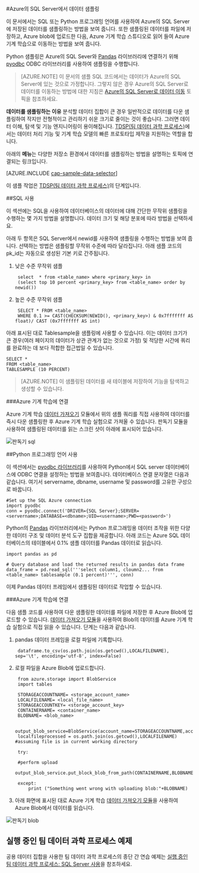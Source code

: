 <properties 
	pageTitle="Azure의 SQL Server에서 데이터 샘플링 | Microsoft Azure" 
	description="Azure의 SQL Server에서 데이터 샘플링" 
	services="machine-learning" 
	documentationCenter="" 
	authors="bradsev" 
	manager="jhubbard" 
	editor="cgronlun" />

<tags 
	ms.service="machine-learning" 
	ms.workload="data-services" 
	ms.tgt_pltfrm="na" 
	ms.devlang="na" 
	ms.topic="article" 
	ms.date="09/19/2016" 
	ms.author="fashah;garye;bradsev" />

#<a name="heading"></a>Azure의 SQL Server에서 데이터 샘플링


이 문서에서는 SQL 또는 Python 프로그래밍 언어를 사용하여 Azure의 SQL Server에 저장된 데이터를 샘플링하는 방법을 보여 줍니다. 또한 샘플링된 데이터를 파일에 저장하고, Azure blob에 업로드한 다음, Azure 기계 학습 스튜디오로 읽어 들여 Azure 기계 학습으로 이동하는 방법을 보여 줍니다.

Python 샘플링은 Azure의 SQL Sever와 [Pandas](http://pandas.pydata.org/) 라이브러리에 연결하기 위해 [pyodbc](https://code.google.com/p/pyodbc/) ODBC 라이브러리를 사용하여 샘플링을 수행합니다.

>[AZURE.NOTE] 이 문서의 샘플 SQL 코드에서는 데이터가 Azure의 SQL Server에 있는 것으로 가정합니다. 그렇지 않은 경우 Azure의 SQL Server로 데이터를 이동하는 방법에 대한 지침은 [Azure의 SQL Server로 데이터 이동](machine-learning-data-science-move-sql-server-virtual-machine.md) 토픽을 참조하세요.

**데이터를 샘플링하는 이유** 분석할 데이터 집합이 큰 경우 일반적으로 데이터를 다운 샘플링하여 작지만 전형적이고 관리하기 쉬운 크기로 줄이는 것이 좋습니다. 그러면 데이터 이해, 탐색 및 기능 엔지니어링이 용이해집니다. [TDSP(팀 데이터 과학 프로세스)](https://azure.microsoft.com/documentation/learning-paths/cortana-analytics-process/)에서는 데이터 처리 기능 및 기계 학습 모델의 빠른 프로토타입 제작을 지원하는 역할을 합니다.

아래의 **메뉴**는 다양한 저장소 환경에서 데이터를 샘플링하는 방법을 설명하는 토픽에 연결되는 링크입니다.

[AZURE.INCLUDE [cap-sample-data-selector](../../includes/cap-sample-data-selector.md)]

이 샘플 작업은 [TDSP(팀 데이터 과학 프로세스)](https://azure.microsoft.com/documentation/learning-paths/cortana-analytics-process/)의 단계입니다.

##<a name="SQL"></a>SQL 사용

이 섹션에는 SQL을 사용하여 데이터베이스의 데이터에 대해 간단한 무작위 샘플링을 수행하는 몇 가지 방법을 설명합니다. 데이터 크기 및 해당 분포에 따라 방법을 선택하세요.

아래 두 항목은 SQL Server에서 newid를 사용하여 샘플링을 수행하는 방법을 보여 줍니다. 선택하는 방법은 샘플링할 무작위 수준에 따라 달라집니다. 아래 샘플 코드의 pk\_id는 자동으로 생성된 기본 키로 간주됩니다.

1. 낮은 수준 무작위 샘플

	    select  * from <table_name> where <primary_key> in 
    	(select top 10 percent <primary_key> from <table_name> order by newid())

2. 높은 수준 무작위 샘플

	    SELECT * FROM <table_name>
    	WHERE 0.1 >= CAST(CHECKSUM(NEWID(), <primary_key>) & 0x7fffffff AS float)/ CAST (0x7fffffff AS int)

아래 표시된 대로 Tablesample을 샘플링에 사용할 수 있습니다. 이는 데이터 크기가 큰 경우(여러 페이지의 데이터가 상관 관계가 없는 것으로 가정) 및 적당한 시간에 쿼리를 완료하는 데 보다 적합한 접근법일 수 있습니다.

	SELECT *
	FROM <table_name> 
	TABLESAMPLE (10 PERCENT)

>[AZURE.NOTE] 이 샘플링된 데이터를 새 테이블에 저장하여 기능을 탐색하고 생성할 수 있습니다.


###<a name="sql-aml"></a>Azure 기계 학습에 연결

Azure 기계 학습 [데이터 가져오기][import-data] 모듈에서 위의 샘플 쿼리를 직접 사용하여 데이터를 즉시 다운 샘플링한 후 Azure 기계 학습 실험으로 가져올 수 있습니다. 판독기 모듈을 사용하여 샘플링된 데이터를 읽는 스크린 샷이 아래에 표시되어 있습니다.
   
![판독기 sql][1]

##<a name="python"></a>Python 프로그래밍 언어 사용 

이 섹션에서는 [pyodbc 라이브러리](https://code.google.com/p/pyodbc/)를 사용하여 Python에서 SQL server 데이터베이스에 ODBC 연결을 설정하는 방법을 보여줍니다. 데이터베이스 연결 문자열은 다음과 같습니다. 여기서 servername, dbname, username 및 password를 고유한 구성으로 바꿉니다.

	#Set up the SQL Azure connection
	import pyodbc	
	conn = pyodbc.connect('DRIVER={SQL Server};SERVER=<servername>;DATABASE=<dbname>;UID=<username>;PWD=<password>')

Python의 [Pandas](http://pandas.pydata.org/) 라이브러리에서는 Python 프로그래밍용 데이터 조작을 위한 다양한 데이터 구조 및 데이터 분석 도구 집합을 제공합니다. 아래 코드는 Azure SQL 데이터베이스의 테이블에서 0.1% 샘플 데이터를 Pandas 데이터로 읽습니다.

	import pandas as pd

	# Query database and load the returned results in pandas data frame
	data_frame = pd.read_sql('''select column1, cloumn2... from <table_name> tablesample (0.1 percent)''', conn)

이제 Pandas 데이터 프레임에서 샘플링된 데이터로 작업할 수 있습니다.

###<a name="python-aml"></a>Azure 기계 학습에 연결

다음 샘플 코드를 사용하여 다운 샘플링한 데이터를 파일에 저장한 후 Azure Blob에 업로드할 수 있습니다. [데이터 가져오기 모듈][import-data]을 사용하여 Blob의 데이터를 Azure 기계 학습 실험으로 직접 읽을 수 있습니다. 단계는 다음과 같습니다.

1. pandas 데이터 프레임을 로컬 파일에 기록합니다.

		dataframe.to_csv(os.path.join(os.getcwd(),LOCALFILENAME), sep='\t', encoding='utf-8', index=False)

2. 로컬 파일을 Azure Blob에 업로드합니다.

		from azure.storage import BlobService
    	import tables

		STORAGEACCOUNTNAME= <storage_account_name>
		LOCALFILENAME= <local_file_name>
		STORAGEACCOUNTKEY= <storage_account_key>
		CONTAINERNAME= <container_name>
		BLOBNAME= <blob_name>

	    output_blob_service=BlobService(account_name=STORAGEACCOUNTNAME,account_key=STORAGEACCOUNTKEY)    
	    localfileprocessed = os.path.join(os.getcwd(),LOCALFILENAME) #assuming file is in current working directory
	    
	    try:
	   
	    #perform upload
	    output_blob_service.put_block_blob_from_path(CONTAINERNAME,BLOBNAME,localfileprocessed)
	    
	    except:	        
		    print ("Something went wrong with uploading blob:"+BLOBNAME)

3. 아래 화면에 표시된 대로 Azure 기계 학습 [데이터 가져오기 모듈][import-data]을 사용하여 Azure Blob에서 데이터를 읽습니다.
 
![판독기 blob][2]

## 실행 중인 팀 데이터 과학 프로세스 예제

공용 데이터 집합을 사용한 팀 데이터 과학 프로세스의 종단 간 연습 예제는 [실행 중인 팀 데이터 과학 프로세스: SQL Server 사용](machine-learning-data-science-process-sql-walkthrough.md)을 참조하세요.

[1]: ./media/machine-learning-data-science-sample-sql-server-virtual-machine/reader_database.png
[2]: ./media/machine-learning-data-science-sample-sql-server-virtual-machine/reader_blob.png

 [import-data]: https://msdn.microsoft.com/library/azure/4e1b0fe6-aded-4b3f-a36f-39b8862b9004/

<!---HONumber=AcomDC_0921_2016-->